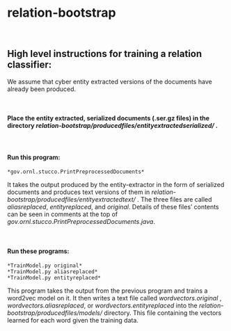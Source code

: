 # relation-bootstrap

<br>

## High level instructions for training a relation classifier:

We assume that cyber entity extracted versions of the documents have already been produced. 

<br>


#### Place the entity extracted, serialized documents (.ser.gz files) in the directory *relation-bootstrap/producedfiles/entityextractedserialized/* .

<br>


#### Run this program:

	*gov.ornl.stucco.PrintPreprocessedDocuments*

It takes the output produced by the entity-extractor in the form of serialized documents and produces text versions of them in 
*relation-bootstrap/producedfiles/entityextractedtext/* .  The three files are called *aliasreplaced*, *entityreplaced*, and *original*.  Details of these files’ contents can be seen in comments at the top of *gov.ornl.stucco.PrintPreprocessedDocuments.java*.

<br>


#### Run these programs:

	*TrainModel.py original*
	*TrainModel.py aliasreplaced*
	*TrainModel.py entityreplaced*

This program takes the output from the previous program and trains a word2vec model on it.  It then writes a text file called *wordvectors.original* , *wordvectors.aliasreplaced*, or *wordvectors.entityreplaced* into the *relation-bootstrap/producedfiles/models/* directory.  This file containing the vectors learned for each word given the training data.

<br>


#### 




